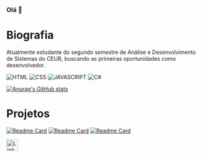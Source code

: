 ### Olá 👋

# Biografia

Atualmente estudante do segundo semestre de Análise e Desenvolvimento de Sistemas do CEUB, buscando as primeiras oportunidades como desenvolvedor.

![HTML](https://img.shields.io/badge/HTML5-E34F26?style=for-the-badge&logo=html5&logoColor=white)
![CSS](https://img.shields.io/badge/CSS3-1572B6?style=for-the-badge&logo=css3&logoColor=white)
![JAVASCRIPT](https://img.shields.io/badge/JavaScript-323330?style=for-the-badge&logo=javascript&logoColor=F7DF1E)
![C#](https://img.shields.io/badge/C%23-239120?style=for-the-badge&logo=c-sharp&logoColor=white)

[![Anurag's GitHub stats](https://github-readme-stats.vercel.app/api?username=joaoplo&theme=dark)](https://github.com/anuraghazra/github-readme-stats)

# Projetos

[![Readme Card](https://github-readme-stats.vercel.app/api/pin/?username=joaoplo&repo=joaoplo.github.io)](https://github.com/anuraghazra/github-readme-stats)
[![Readme Card](https://github-readme-stats.vercel.app/api/pin/?username=joaoplo&repo=movie-guide)](https://github.com/anuraghazra/github-readme-stats)
[![Readme Card](https://github-readme-stats.vercel.app/api/pin/?username=joaoplo&repo=simple-calculato)](https://github.com/anuraghazra/github-readme-stats)

[<img src='https://img.shields.io/badge/LinkedIn-0077B5?style=for-the-badge&logo=linkedin&logoColor=white' alt ='Linkedin' height ='30'>](https://www.linkedin.com/in/joão-pedro-lima-de-oliveira-508947249/)
